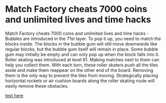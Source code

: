 # Match Factory cheats 7000 coins and unlimited lives and time hacks

Match Factory cheats 7000 coins and unlimited lives and time hacks - Bubbles are introduced in the 71st layer. To pop it up, you need to match the blocks inside. The blocks in the bubble gum will still move downwards like regular blocks, but the bubble gum itself will remain in place. Some bubble gum may initially be empty and can only pop up when the block falls into it. Roller skating was introduced at level 61. Making matches next to them can help you collect them. With each turn, these roller skaters push all the tiles aside and make them reappear on the other end of the board. Removing them is the only way to prevent the tiles from moving. Strategically placing horizontal rockets or air cushion boards along the roller skating route will easily remove these obstacles.

[test here](https://peatix.com/user/20450696)
